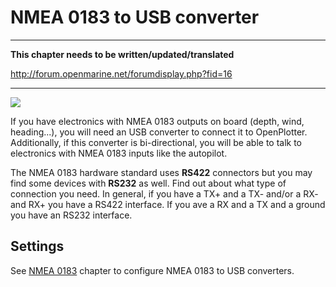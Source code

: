 # NMEA 0183 to USB converter

---

**This chapter needs to be written/updated/translated**

http://forum.openmarine.net/forumdisplay.php?fid=16

---

![](../en/rs422.png)

If you have electronics with NMEA 0183 outputs on board (depth, wind, heading...), you will need an USB converter to connect it to OpenPlotter. Additionally, if this converter is bi-directional, you will be able to talk to electronics with NMEA 0183 inputs like the autopilot.

The NMEA 0183 hardware standard uses **RS422** connectors but you may find some devices with **RS232** as well. Find out about what type of connection you need.
In general, if you have a TX+ and a TX- and/or a RX- and RX+ you have a RS422 interface. If you ave a RX and a TX and a ground you have an RS232 interface.

## Settings

See [NMEA 0183](/nmea-0183.md) chapter to configure NMEA 0183 to USB converters.